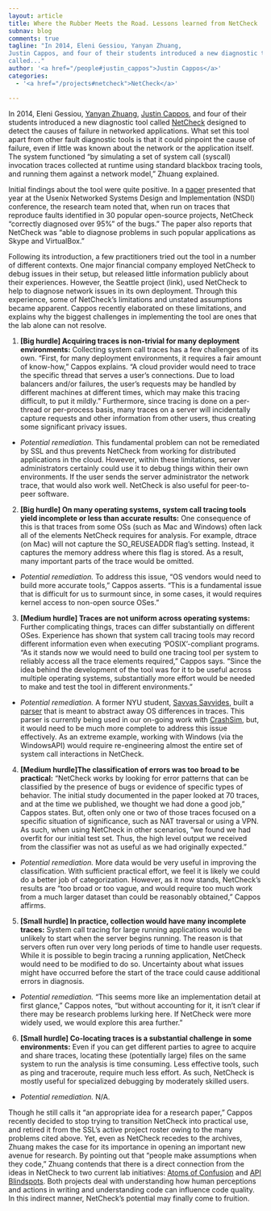```yaml
---
layout: article
title: Where the Rubber Meets the Road. Lessons learned from NetCheck
subnav: blog
comments: true
tagline: "In 2014, Eleni Gessiou, Yanyan Zhuang,
Justin Cappos, and four of their students introduced a new diagnostic tool
called..."
author: '<a href="/people#justin_cappos">Justin Cappos</a>'
categories:
  - '<a href="/projects#netcheck">NetCheck</a>'

---
```

In 2014, Eleni Gessiou, <a href="/people#yanyan_zhuang">Yanyan Zhuang</a>,
<a href="/people#justin_cappos">Justin Cappos</a>, and four of their students
introduced a new diagnostic tool called
[NetCheck](https://netcheck.poly.edu/projects/project) designed to detect the
causes of failure in networked applications. What set this tool apart from other
fault diagnostic tools is that it could pinpoint the cause of failure, even
if little was known about the network or the application itself. The system
functioned “by simulating a set of system call (syscall) invocation traces
collected at runtime using standard blackbox tracing tools, and running them
against a network model,” Zhuang explained.

Initial findings about the tool were quite positive. In a
[paper](http://www.cs.ubc.ca/~yyzh/nsdi14netcheck.pdf) presented that
year at the Usenix Networked Systems Design and Implementation (NSDI)
conference, the research team noted that,
when run on traces that reproduce faults identified in 30 popular open-source
projects, NetCheck “correctly diagnosed over 95%” of the bugs.” The paper
also reports that NetCheck was “able to diagnose problems in such popular
applications as Skype and VirtualBox.”

Following its introduction, a few practitioners tried out the tool in a number
of different contexts.  One major financial company employed NetCheck to
debug issues in their setup, but released little information publicly about
their experiences.  However, the Seattle project (link), used NetCheck to
help to diagnose network issues in its own deployment.  Through this experience,
some of NetCheck’s limitations and unstated assumptions became apparent.
Cappos recently elaborated on these limitations, and explains why the biggest
challenges in implementing the tool are ones that the lab alone can not resolve.

1. **[Big hurdle] Acquiring traces is non-trivial for many deployment
environments:** Collecting system call traces has a few challenges of its own.
“First, for many deployment environments, it requires a fair amount of
know-how,” Cappos explains. “A cloud provider would need to trace the specific
thread that serves a user’s connections. Due to load balancers and/or failures,
the user’s requests may be handled by different machines at different times,
which may make this tracing difficult, to put it mildly.” Furthermore, since
tracing is done on a per-thread or per-process basis, many traces on a server
will incidentally capture requests and other information from other users,
thus creating some significant privacy issues.

  * *Potential remediation.*  This fundamental problem can not be remediated by SSL
and thus prevents NetCheck from working for distributed applications in the
cloud. However, within these limitations, server administrators certainly
could use it to debug things within their own environments.  If the user
sends the server administrator the network trace, that would also work well.
NetCheck is also useful for peer-to-peer software.

2. **[Big hurdle] On many operating systems, system call tracing tools yield
incomplete or less than accurate results:** One consequence of this is that traces
from some OSs (such as Mac and Windows) often lack all of the elements NetCheck
requires for analysis.  For example, dtrace (on Mac) will not capture the
SO_REUSEADDR flag’s setting.  Instead, it captures the memory address where
this flag is stored.  As a result, many important parts of the trace would be
omitted.

  * *Potential remediation.*  To address this issue, “OS vendors would need to
build more accurate tools,” Cappos asserts. “This is a fundamental issue that
is difficult for us to surmount since, in some cases, it would requires kernel
access to non-open source OSes.”

3. **[Medium hurdle] Traces are not uniform across operating systems:** Further
complicating things, traces can differ substantially on different OSes.
Experience has shown that system call tracing tools may record different
information even when executing ‘POSIX’-compliant programs.  “As it stands
now we would need to build one tracing tool per system to reliably access
all the trace elements required,” Cappos says. “Since the idea behind the
development of the tool was for it to be useful across multiple operating
systems, substantially more effort would be needed to make and test the tool
in different environments.”

  * *Potential remediation.*  A former NYU student,
[Savvas Savvides](https://www.cs.purdue.edu/homes/ssavvide/), built a
[parser](https://github.com/ssavvides/posix-omni-parser) that is meant to
abstract away OS differences in traces.  This parser is currently being used in
our on-going work with <a href="/projects#crashsimulator">CrashSim</a>, but,
it would need to be much more complete to address this issue effectively.
As an extreme example, working with
Windows (via the WindowsAPI) would require re-engineering almost the entire
set of system call interactions in NetCheck.

4. **[Medium hurdle]The classification of errors was too broad to be
practical:** “NetCheck works by looking for error patterns that can be classified
by the presence of bugs or evidence of specific types of behavior. The initial
study documented in the paper  looked at 70 traces, and at the time we
published, we thought we had done a good job,” Cappos states. But, often only
one or two of those traces focused on a specific situation of significance,
such as NAT traversal or using a VPN.  As such, when using NetCheck in other
scenarios, “we found we had overfit for our initial test set. Thus, the high
level output we received from the classifier was not as useful as we had
originally expected.”

* *Potential remediation.*  More data would be very useful in improving the
classification.  With sufficient practical effort, we feel it is likely we
could do a better job of categorization.  However, as it now stands,
NetCheck’s results are “too broad or too vague, and would require too much work
from a much larger dataset than could be reasonably obtained,” Cappos affirms.

5. **[Small hurdle] In practice, collection would have many incomplete traces:**
System call tracing for large running applications would be unlikely to start
when the server begins running.  The reason is that servers often run over very
long periods of time to handle user requests.  While it is possible to begin
tracing a running application, NetCheck would need to be
modified to do so.  Uncertainty about what issues might have occurred
before the start of the trace could cause additional errors in diagnosis.

* *Potential remediation.*  “This seems more like an implementation detail at
first glance,” Cappos notes, “but without accounting for it, it isn’t clear if
there may be research problems lurking here.  If NetCheck were more widely
used, we would explore this area further.”

6. **[Small hurdle] Co-locating traces is a substantial challenge in some
environments:**  Even if you can get different parties to agree to acquire and
share traces, locating these (potentially large) files on the same system to
run the analysis is time consuming. Less effective tools, such as ping and
traceroute, require much less effort. As such, NetCheck is mostly useful
for specialized debugging by moderately skilled users.  

* *Potential remediation.*  N/A.

Though he still calls it “an appropriate idea for a research paper,”  Cappos
recently decided to stop trying to transition NetCheck into practical use,
and retired it from the SSL’s active project roster owing to the many problems
cited above.  Yet, even as NetCheck recedes to the archives, Zhuang makes
the case for its importance in  opening an important new avenue for research.
By pointing out that “people make assumptions when they code,” Zhuang contends
that there is a direct connection from the ideas in NetCheck to two current lab
initiatives: <a href="/projects#atomsofconfusion">Atoms of Confusion</a> and
<a href="/projects#blindspots">API Blindspots</a>. Both projects deal with
understanding how human perceptions and actions in writing and understanding
code can influence code quality.  In this indirect manner, NetCheck’s potential
 may finally come to fruition.
